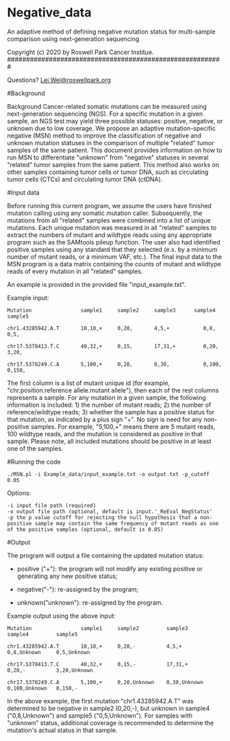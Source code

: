 # Negative_data
An adaptive method of defining negative mutation status for multi-sample comparison using next-generation sequencing

Copyright (c) 2020 by Roswell Park Cancer Institue. #########################################################

Questions? Lei.Wei@roswellpark.org

#Background

Background Cancer-related somatic mutations can be measured using next-generation sequencing (NGS). For a specific mutation in a given sample, an NGS test may yield three possible statuses: positive, negative, or unknown due to low coverage. We propose an adaptive mutation-specific negative (MSN) method to improve the classification of negative and unknown mutation statuses in the comparison of multiple "related" tumor samples of the same patient. This document provides information on how to run MSN to differentiate "unknown" from "negative" statuses in several "related" tumor samples from the same patient. This method also works on other samples containing tumor cells or tumor DNA, such as circulating tumor cells (CTCs) and circulating tumor DNA (ctDNA).

#Input data

Before running this current program, we assume the users have finished mutation calling using any somatic mutation caller. Subsequently, the mutations from all "related" samples were combined into a list of unique mutations. Each unique mutation was measured in all "related" samples to extract the numbers of mutant and wildtype reads using any appropriate program such as the SAMtools pileup function. The user also had identified positive samples using any standard that they selected (e.x. by a minimum number of mutant reads, or a minimum VAF, etc.). The final input data to the MSN program is a data matrix containing the counts of mutant and wildtype reads of every mutation in all "related" samples.

An example is provided in the provided file "input_example.txt". 

Example input:

    Mutation                sample1     sample2     sample3      sample4    sample5

    chr1.43285942.A.T       10,10,+     0,20,       4,5,+           0,8,         0,5,

    chr17.5378413.T.C       40,32,+     0,15,       17,31,+         0,20,       3,20,

    chr17.5378249.C.A       5,100,+     0,20,       0,30,           0,100,      0,150,

The first column is a list of mutant unique id (for example, "chr.position.reference allele.mutant allele"), then each of the rest columns represents a sample. For any mutation in a given sample, the following information is included: 1) the number of mutant reads; 2) the number of reference/wildtype reads; 3) whether the sample has a positive status for that mutation, as indicated by a plus sign "+". No sign is need for any non-positive samples. For example, "5,100,+" means there are 5 mutant reads,  100 wildtype reads, and the mutation is considered as positive in that sample.  Please note, all included mutations should be positive in at least one of the samples.

#Running the code

    ./MSN.pl -i Example_data/input_example.txt -o output.txt -p_cutoff 0.05
Options:

    -i input file path (required)
    -o output file path (optional, default is input.'_ReEval_NegStatus'
    -p the p value cutoff for rejecting the null hypothesis that a non-positive sample may contain the same frequency of mutant reads as one of the positive samples (optional, default is 0.05)

#Output

The program will output a file containing the updated mutation status:
* positive ("+"): the program will not modify any existing positive or generating any new positive status;

* negative("-"): re-assigned by the program;

* unknown("unknown"): re-assigned by the program. 

Example output using the above input:

    Mutation                sample1     sample2         sample3         sample4         sample5

    chr1.43285942.A.T       10,10,+     0,20,-          4,5,+           0,8,Unknown     0,5,Unknown

    chr17.5378413.T.C       40,32,+     0,15,-          17,31,+         0,20,-          3,20,Unknown

    chr17.5378249.C.A       5,100,+     0,20,Unknown    0,30,Unknown    0,100,Unknown   0,150,-

In the above example, the first mutation "chr1.43285942.A.T" was determined to be negative in sample2 (0,20,-), but unknown in sample4 ("0,8,Unknown") and sample5 ("0,5,Unknown"). For samples with "unknown" status, additional coverage is recommended to determine the mutation's actual status in that sample. 


